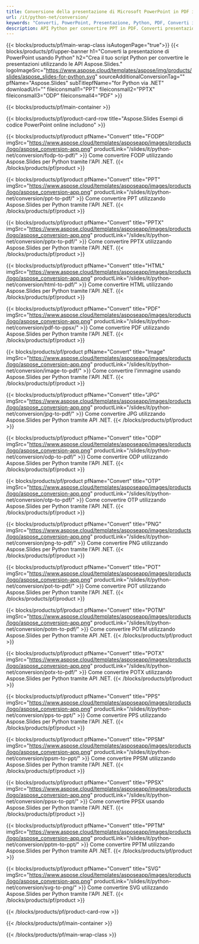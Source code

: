 ```yaml
---
title: Conversione della presentazione di Microsoft PowerPoint in PDF in Python
url: /it/python-net/conversion/
keywords: "Converti, PowerPoint, Presentazione, Python, PDF, Converti in PDF, PPT in PDF"
description: API Python per convertire PPT in PDF. Converti presentazioni in JPG, PNG e altri formati in Python.
---
```



{{< blocks/products/pf/main-wrap-class isAutogenPage="true">}}
{{< blocks/products/pf/upper-banner h1="Converti la presentazione di PowerPoint usando Python" h2="Crea il tuo script Python per convertire le presentazioni utilizzando le API Aspose.Slides." logoImageSrc="https://www.aspose.cloud/templates/aspose/img/products/slides/aspose_slides-for-python.svg" sourceAdditionalConversionTag="" pfName="Aspose.Slides" subTitlepfName="for Python via .NET" downloadUrl="" fileiconsmall1="PPT" fileiconsmall2="PPTX" fileiconsmall3="ODP" fileiconsmall4="PDF" >}}

{{< blocks/products/pf/main-container >}}

{{< blocks/products/pf/product-card-row title="Aspose.Slides Esempi di codice PowerPoint online includono" >}}

{{< blocks/products/pf/product pfName="Convert" title="FODP" imgSrc="https://www.aspose.cloud/templates/asposeapp/images/products/logo/aspose_conversion-app.png" productLink="/slides/it/python-net/conversion/fodp-to-pdf/" >}}
Come convertire FODP utilizzando Aspose.Slides per Python tramite l'API .NET.
{{< /blocks/products/pf/product >}}

{{< blocks/products/pf/product pfName="Convert" title="PPT" imgSrc="https://www.aspose.cloud/templates/asposeapp/images/products/logo/aspose_conversion-app.png" productLink="/slides/it/python-net/conversion/ppt-to-pdf/" >}}
Come convertire PPT utilizzando Aspose.Slides per Python tramite l'API .NET.
{{< /blocks/products/pf/product >}}

{{< blocks/products/pf/product pfName="Convert" title="PPTX" imgSrc="https://www.aspose.cloud/templates/asposeapp/images/products/logo/aspose_conversion-app.png" productLink="/slides/it/python-net/conversion/pptx-to-pdf/" >}}
Come convertire PPTX utilizzando Aspose.Slides per Python tramite l'API .NET.
{{< /blocks/products/pf/product >}}

{{< blocks/products/pf/product pfName="Convert" title="HTML" imgSrc="https://www.aspose.cloud/templates/asposeapp/images/products/logo/aspose_conversion-app.png" productLink="/slides/it/python-net/conversion/html-to-pdf/" >}}
Come convertire HTML utilizzando Aspose.Slides per Python tramite l'API .NET.
{{< /blocks/products/pf/product >}}

{{< blocks/products/pf/product pfName="Convert" title="PDF" imgSrc="https://www.aspose.cloud/templates/asposeapp/images/products/logo/aspose_conversion-app.png" productLink="/slides/it/python-net/conversion/pdf-to-ppsx/" >}}
Come convertire PDF utilizzando Aspose.Slides per Python tramite l'API .NET.
{{< /blocks/products/pf/product >}}

{{< blocks/products/pf/product pfName="Convert" title="Image" imgSrc="https://www.aspose.cloud/templates/asposeapp/images/products/logo/aspose_conversion-app.png" productLink="/slides/it/python-net/conversion/image-to-pdf/" >}}
Come convertire l'immagine usando Aspose.Slides per Python tramite l'API .NET.
{{< /blocks/products/pf/product >}}

{{< blocks/products/pf/product pfName="Convert" title="JPG" imgSrc="https://www.aspose.cloud/templates/asposeapp/images/products/logo/aspose_conversion-app.png" productLink="/slides/it/python-net/conversion/jpg-to-pdf/" >}}
Come convertire JPG utilizzando Aspose.Slides per Python tramite API .NET.
{{< /blocks/products/pf/product >}}

{{< blocks/products/pf/product pfName="Convert" title="ODP" imgSrc="https://www.aspose.cloud/templates/asposeapp/images/products/logo/aspose_conversion-app.png" productLink="/slides/it/python-net/conversion/odp-to-pdf/" >}}
Come convertire ODP utilizzando Aspose.Slides per Python tramite l'API .NET.
{{< /blocks/products/pf/product >}}

{{< blocks/products/pf/product pfName="Convert" title="OTP" imgSrc="https://www.aspose.cloud/templates/asposeapp/images/products/logo/aspose_conversion-app.png" productLink="/slides/it/python-net/conversion/otp-to-pdf/" >}}
Come convertire OTP utilizzando Aspose.Slides per Python tramite l'API .NET.
{{< /blocks/products/pf/product >}}

{{< blocks/products/pf/product pfName="Convert" title="PNG" imgSrc="https://www.aspose.cloud/templates/asposeapp/images/products/logo/aspose_conversion-app.png" productLink="/slides/it/python-net/conversion/png-to-pdf/" >}}
Come convertire PNG utilizzando Aspose.Slides per Python tramite l'API .NET.
{{< /blocks/products/pf/product >}}

{{< blocks/products/pf/product pfName="Convert" title="POT" imgSrc="https://www.aspose.cloud/templates/asposeapp/images/products/logo/aspose_conversion-app.png" productLink="/slides/it/python-net/conversion/pot-to-pdf/" >}}
Come convertire POT utilizzando Aspose.Slides per Python tramite l'API .NET.
{{< /blocks/products/pf/product >}}

{{< blocks/products/pf/product pfName="Convert" title="POTM" imgSrc="https://www.aspose.cloud/templates/asposeapp/images/products/logo/aspose_conversion-app.png" productLink="/slides/it/python-net/conversion/potm-to-pdf/" >}}
Come convertire POTM utilizzando Aspose.Slides per Python tramite API .NET.
{{< /blocks/products/pf/product >}}

{{< blocks/products/pf/product pfName="Convert" title="POTX" imgSrc="https://www.aspose.cloud/templates/asposeapp/images/products/logo/aspose_conversion-app.png" productLink="/slides/it/python-net/conversion/potx-to-pdf/" >}}
Come convertire POTX utilizzando Aspose.Slides per Python tramite API .NET.
{{< /blocks/products/pf/product >}}

{{< blocks/products/pf/product pfName="Convert" title="PPS" imgSrc="https://www.aspose.cloud/templates/asposeapp/images/products/logo/aspose_conversion-app.png" productLink="/slides/it/python-net/conversion/pps-to-ppt/" >}}
Come convertire PPS utilizzando Aspose.Slides per Python tramite l'API .NET.
{{< /blocks/products/pf/product >}}

{{< blocks/products/pf/product pfName="Convert" title="PPSM" imgSrc="https://www.aspose.cloud/templates/asposeapp/images/products/logo/aspose_conversion-app.png" productLink="/slides/it/python-net/conversion/ppsm-to-ppt/" >}}
Come convertire PPSM utilizzando Aspose.Slides per Python tramite l'API .NET.
{{< /blocks/products/pf/product >}}

{{< blocks/products/pf/product pfName="Convert" title="PPSX" imgSrc="https://www.aspose.cloud/templates/asposeapp/images/products/logo/aspose_conversion-app.png" productLink="/slides/it/python-net/conversion/ppsx-to-ppt/" >}}
Come convertire PPSX usando Aspose.Slides per Python tramite l'API .NET.
{{< /blocks/products/pf/product >}}

{{< blocks/products/pf/product pfName="Convert" title="PPTM" imgSrc="https://www.aspose.cloud/templates/asposeapp/images/products/logo/aspose_conversion-app.png" productLink="/slides/it/python-net/conversion/pptm-to-ppt/" >}}
Come convertire PPTM utilizzando Aspose.Slides per Python tramite API .NET.
{{< /blocks/products/pf/product >}}

{{< blocks/products/pf/product pfName="Convert" title="SVG" imgSrc="https://www.aspose.cloud/templates/asposeapp/images/products/logo/aspose_conversion-app.png" productLink="/slides/it/python-net/conversion/svg-to-png/" >}}
Come convertire SVG utilizzando Aspose.Slides per Python tramite l'API .NET.
{{< /blocks/products/pf/product >}}

{{< /blocks/products/pf/product-card-row >}}

{{< /blocks/products/pf/main-container >}}
    
{{< /blocks/products/pf/main-wrap-class >}}